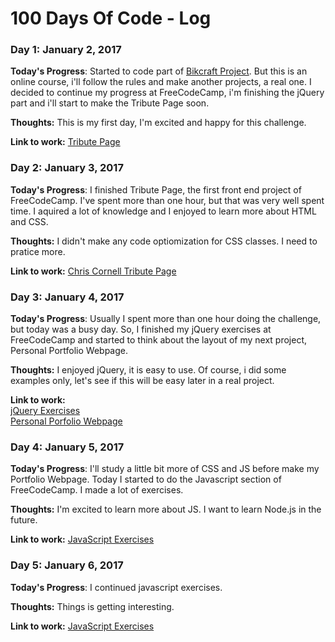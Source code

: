# 100 Days Of Code - Log

### Day 1: January 2, 2017

**Today's Progress**: Started to code part of [Bikcraft Project](https://github.com/tiagosoares94/bikcraft/commits/master). But this is an online course, i'll follow the rules and make another projects, a real one.
I decided to continue my progress at FreeCodeCamp, i'm finishing the jQuery part and i'll start to make the Tribute Page soon.

**Thoughts:** This is my first day, I'm excited and happy for this challenge.  

**Link to work:** [Tribute Page](https://www.freecodecamp.org/challenges/build-a-tribute-page)


### Day 2: January 3, 2017

**Today's Progress**: I finished Tribute Page, the first front end project of FreeCodeCamp. I've spent more than one hour, but that was very well spent time. I aquired a lot of knowledge and I enjoyed to learn more about HTML and CSS.  

**Thoughts:** I didn't make any code optiomization for CSS classes. I need to pratice more.  

**Link to work:** [Chris Cornell Tribute Page](https://codepen.io/Vedderlino/full/OzjpBb/)


### Day 3: January 4, 2017

**Today's Progress**: Usually I spent more than one hour doing the challenge, but today was a busy day. So, I finished my jQuery exercises at FreeCodeCamp and started to think about the layout of my next project, Personal Portfolio Webpage.

**Thoughts:** I enjoyed jQuery, it is easy to use. Of course, i did some examples only, let's see if this will be easy later in a real project. 

**Link to work:** <br>
[jQuery Exercises](https://www.freecodecamp.org/map-aside#nested-collapsejQuery)<br>
[Personal Porfolio Webpage](https://www.freecodecamp.org/challenges/build-a-personal-portfolio-webpage)

### Day 4: January 5, 2017

**Today's Progress**: I'll study a little bit more of CSS and JS before make my Portfolio Webpage. Today I started to do the Javascript section of FreeCodeCamp. I made a lot of exercises.

**Thoughts:** I'm excited to learn more about JS. I want to learn Node.js in the future.

**Link to work:** [JavaScript Exercises](https://www.freecodecamp.org/map-aside#nested-collapseBasicJavaScript)

### Day 5: January 6, 2017

**Today's Progress**: I continued javascript exercises.

**Thoughts:** Things is getting interesting.

**Link to work:** [JavaScript Exercises](https://www.freecodecamp.org/map-aside#nested-collapseBasicJavaScript)
